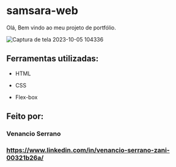 # samsara-web 
Olá, Bem vindo ao meu projeto de portfólio.

![Captura de tela 2023-10-05 104336](https://github.com/venancioserrano/samsara-web/assets/138323342/6111aa2d-700c-40d7-a251-8792d9aac49c)

## Ferramentas utilizadas:

* HTML

* CSS

* Flex-box

## Feito por:
### Venancio Serrano
### https://www.linkedin.com/in/venancio-serrano-zani-00321b26a/
